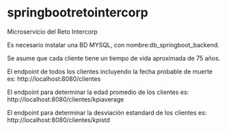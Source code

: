# springbootretointercorp
Microservicio del Reto Intercorp

Es necesario instalar una BD MYSQL, con nombre:db_springboot_backend.

Se asume que cada cliente tiene un tiempo de vida aproximada de 75 años.

El endpoint de todos los clientes incluyendo la fecha probable de muerte es:
http://localhost:8080/clientes

El endpoint para determinar la edad promedio de los clientes es: 
http://localhost:8080/clientes/kpiaverage

El endpoint para determinar la desviación estandard de los clientes es: 
http://localhost:8080/clientes/kpistd
